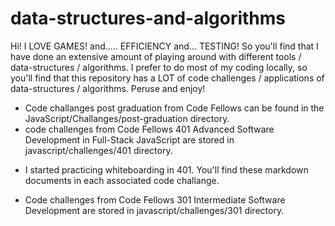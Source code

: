 # data-structures-and-algorithms
Hi! I LOVE GAMES! and..... EFFICIENCY and... TESTING! So you'll find that I have done an extensive amount of playing around with different tools / data-structures / algorithms. I prefer to do most of my coding locally, so you'll find that this repository has a LOT of code challenges / applications of data-structures / algorithms. Peruse and enjoy! 

- Code challanges post graduation from Code Fellows can be found in the JavaScript/Challanges/post-graduation directory.
- code challenges from Code Fellows 401 Advanced Software Development in Full-Stack JavaScript are stored in javascript/challenges/401 directory.
* I started practicing whiteboarding in 401. You'll find these markdown documents in each associated code challange.  
- Code challenges from Code Fellows 301 Intermediate Software Development are stored in javascript/challenges/301 directory.


